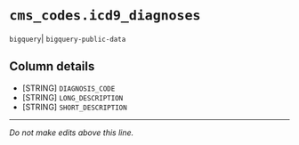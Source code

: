 # `cms_codes.icd9_diagnoses`
`bigquery`| `bigquery-public-data`

## Column details
* [STRING]    `DIAGNOSIS_CODE`
* [STRING]    `LONG_DESCRIPTION`
* [STRING]    `SHORT_DESCRIPTION`

-------------------------------------------------------------------------------
*Do not make edits above this line.*
